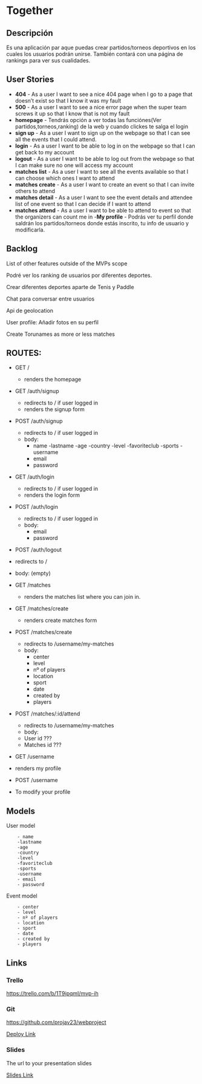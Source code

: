 # Together

## Descripción

Es una aplicación par aque puedas crear partidos/torneos deportivos en los cuales los usuarios podrán unirse. 
También contará con una página de rankings para ver sus cualidades.
 
## User Stories

- **404** - As a user I want to see a nice 404 page when I go to a page that doesn’t exist so that I know it was my fault 
- **500** - As a user I want to see a nice error page when the super team screws it up so that I know that is not my fault
- **homepage** - Tendrás opción a ver todas las funciónes(Ver partidos,torneos,ranking) de la web y cuando clickes te salga el login
- **sign up** - As a user I want to sign up on the webpage so that I can see all the events that I could attend.
- **login** - As a user I want to be able to log in on the webpage so that I can get back to my account
- **logout** - As a user I want to be able to log out from the webpage so that I can make sure no one will access my account
- **matches list** - As a user I want to see all the events available so that I can choose which ones I want to attend
- **matches create** - As a user I want to create an event so that I can invite others to attend
- **matches detail** - As a user I want to see the event details and attendee list of one event so that I can decide if I want to attend 
- **matches  attend** - As a user I want to be able to attend to event so that the organizers can count me in
-**My profile** - Podrás ver tu perfil donde saldrán los partidos/torneos donde estás inscrito, tu info de usuario y modificarla.


## Backlog

List of other features outside of the MVPs scope

Podré ver los ranking de usuarios por diferentes deportes.

Crear diferentes deportes aparte de Tenis y Paddle

Chat para conversar entre usuarios

Api de geolocation

User profile: Añadir fotos en su perfil

Create Torunames as more or less matches

## ROUTES:

- GET / 
  - renders the homepage

- GET /auth/signup
  - redirects to / if user logged in
  - renders the signup form 

- POST /auth/signup
  - redirects to / if user logged in
  - body:
    - name
    -lastname
    -age
    -country
    -level
    -favoriteclub
    -sports
    -username
    - email
    - password


- GET /auth/login
  - redirects to / if user logged in
  - renders the login form


- POST /auth/login
  - redirects to / if user logged in
  - body:
    - email
    - password

- POST /auth/logout
 - redirects to /
  - body: (empty)

- GET /matches
  - renders the matches list where you can join in.

- GET /matches/create 
  - renders create matches form

- POST /matches/create 
  - redirects to /username/my-matches
  - body: 
    - center
    - level
    - nº of players
    - location
    - sport
    - date
    - created by
    - players


- POST /matches/:id/attend 
  - redirects to /username/my-matches
  - body: 
   - User id ???
   - Matches id ???

- GET /username
- renders my profile

- POST /username
- To modify your profile


## Models

User model
```
    - name
    -lastname
    -age
    -country
    -level
    -favoriteclub
    -sports
    -username
    - email
    - password
```

Event model

```
    - center
    - level
    - nº of players
    - location
    - sport
    - date
    - created by
    - players
``` 

## Links

### Trello

https://trello.com/b/1T9ipqmI/mvp-ih

### Git

https://github.com/projav23/webproject

[Deploy Link](http://heroku.com)

### Slides

The url to your presentation slides

[Slides Link](http://slides.com)
